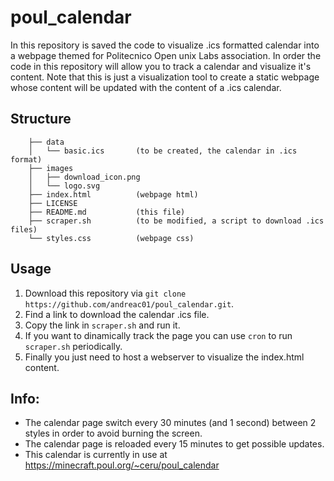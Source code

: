 # poul_calendar

In this repository is saved the code to visualize .ics formatted calendar into a webpage themed for Politecnico Open unix Labs association.
In order the code in this repository will allow you to track a calendar and visualize it's content.
Note that this is just a visualization tool to create a static webpage whose content will be updated with the content of a .ics calendar.

## Structure

```	.
	├── data
	│   └── basic.ics 		(to be created, the calendar in .ics format)
	├── images
	│   ├── download_icon.png
	│   └── logo.svg
	├── index.html 			(webpage html)
	├── LICENSE
	├── README.md 			(this file)
	├── scraper.sh 			(to be modified, a script to download .ics files)
	└── styles.css			(webpage css)
```

## Usage

1. Download this repository via `git clone https://github.com/andreac01/poul_calendar.git`.
2. Find a link to download the calendar .ics file. 
3. Copy the link in `scraper.sh` and run it.
4. If you want to dinamically track the page you can use `cron` to run `scraper.sh` periodically. 
5. Finally you just need to host a webserver to visualize the index.html content.

## Info:

- The calendar page switch every 30 minutes (and 1 second) between 2 styles in order to avoid burning the screen.
- The calendar page is reloaded every 15 minutes to get possible updates.
- This calendar is currently in use at https://minecraft.poul.org/~ceru/poul_calendar
